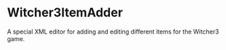 # Witcher3ItemAdder
A special XML editor for adding and editing different items for the Witcher3 game.
